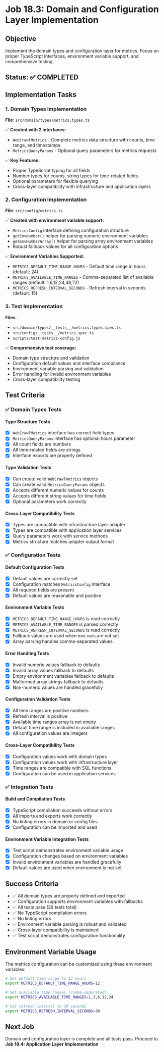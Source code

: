 # Job 18.3: Domain and Configuration Layer Implementation

## Objective

Implement the domain types and configuration layer for metrics. Focus on proper TypeScript interfaces, environment variable support, and comprehensive testing.

## Status: ✅ COMPLETED

## Implementation Tasks

### 1. Domain Types Implementation

**File**: `src/domain/types/metrics.types.ts`

✅ **Created with 2 interfaces:**

- `WebCrawlMetrics` - Complete metrics data structure with counts, time range, and timestamps
- `MetricsQueryParams` - Optional query parameters for metrics requests

✅ **Key Features:**

- Proper TypeScript typing for all fields
- Number types for counts, string types for time-related fields
- Optional parameters for flexible querying
- Cross-layer compatibility with infrastructure and application layers

### 2. Configuration Implementation

**File**: `src/config/metrics.ts`

✅ **Created with environment variable support:**

- `MetricsConfig` interface defining configuration structure
- `getEnvNumber()` helper for parsing numeric environment variables
- `getEnvNumberArray()` helper for parsing array environment variables
- Robust fallback values for all configuration options

✅ **Environment Variables Supported:**

- `METRICS_DEFAULT_TIME_RANGE_HOURS` - Default time range in hours (default: 24)
- `METRICS_AVAILABLE_TIME_RANGES` - Comma-separated list of available ranges (default: 1,6,12,24,48,72)
- `METRICS_REFRESH_INTERVAL_SECONDS` - Refresh interval in seconds (default: 15)

### 3. Test Implementation

**Files**:

- `src/domain/types/__tests__/metrics.types.spec.ts`
- `src/config/__tests__/metrics.spec.ts`
- `scripts/test-metrics-config.js`

✅ **Comprehensive test coverage:**

- Domain type structure and validation
- Configuration default values and interface compliance
- Environment variable parsing and validation
- Error handling for invalid environment variables
- Cross-layer compatibility testing

## Test Criteria

### ✅ Domain Types Tests

#### Type Structure Tests

- [x] `WebCrawlMetrics` interface has correct field types
- [x] `MetricsQueryParams` interface has optional hours parameter
- [x] All count fields are numbers
- [x] All time-related fields are strings
- [x] Interface exports are properly defined

#### Type Validation Tests

- [x] Can create valid `WebCrawlMetrics` objects
- [x] Can create valid `MetricsQueryParams` objects
- [x] Accepts different numeric values for counts
- [x] Accepts different string values for time fields
- [x] Optional parameters work correctly

#### Cross-Layer Compatibility Tests

- [x] Types are compatible with infrastructure layer adapter
- [x] Types are compatible with application layer services
- [x] Query parameters work with service methods
- [x] Metrics structure matches adapter output format

### ✅ Configuration Tests

#### Default Configuration Tests

- [x] Default values are correctly set
- [x] Configuration matches `MetricsConfig` interface
- [x] All required fields are present
- [x] Default values are reasonable and positive

#### Environment Variable Tests

- [x] `METRICS_DEFAULT_TIME_RANGE_HOURS` is read correctly
- [x] `METRICS_AVAILABLE_TIME_RANGES` is parsed correctly
- [x] `METRICS_REFRESH_INTERVAL_SECONDS` is read correctly
- [x] Fallback values are used when env vars are not set
- [x] Array parsing handles comma-separated values

#### Error Handling Tests

- [x] Invalid numeric values fallback to defaults
- [x] Invalid array values fallback to defaults
- [x] Empty environment variables fallback to defaults
- [x] Malformed array strings fallback to defaults
- [x] Non-numeric values are handled gracefully

#### Configuration Validation Tests

- [x] All time ranges are positive numbers
- [x] Refresh interval is positive
- [x] Available time ranges array is not empty
- [x] Default time range is included in available ranges
- [x] All configuration values are integers

#### Cross-Layer Compatibility Tests

- [x] Configuration values work with domain types
- [x] Configuration values work with infrastructure layer
- [x] Time ranges are compatible with SQL functions
- [x] Configuration can be used in application services

### ✅ Integration Tests

#### Build and Compilation Tests

- [x] TypeScript compilation succeeds without errors
- [x] All imports and exports work correctly
- [x] No linting errors in domain or config files
- [x] Configuration can be imported and used

#### Environment Variable Integration Tests

- [x] Test script demonstrates environment variable usage
- [x] Configuration changes based on environment variables
- [x] Invalid environment variables are handled gracefully
- [x] Default values are used when environment is not set

## Success Criteria

- ✅ All domain types are properly defined and exported
- ✅ Configuration supports environment variables with fallbacks
- ✅ All tests pass (39 tests total)
- ✅ No TypeScript compilation errors
- ✅ No linting errors
- ✅ Environment variable parsing is robust and validated
- ✅ Cross-layer compatibility is maintained
- ✅ Test script demonstrates configuration functionality

## Environment Variable Usage

The metrics configuration can be customized using these environment variables:

```bash
# Set default time range to 12 hours
export METRICS_DEFAULT_TIME_RANGE_HOURS=12

# Set available time ranges (comma-separated)
export METRICS_AVAILABLE_TIME_RANGES=1,3,6,12,24

# Set refresh interval to 30 seconds
export METRICS_REFRESH_INTERVAL_SECONDS=30
```

## Next Job

Domain and configuration layer is complete and all tests pass. Proceed to **Job 18.4: Application Layer Implementation**
